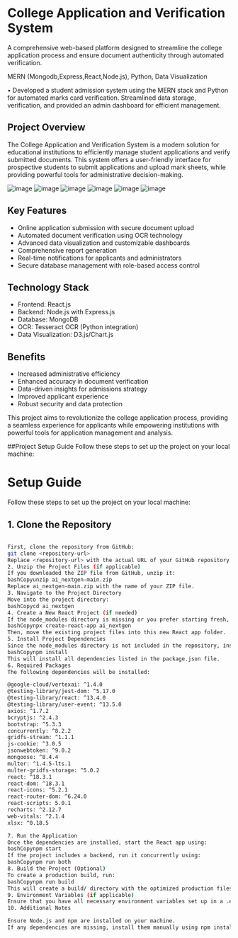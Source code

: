 # College Application and Verification System

A comprehensive web-based platform designed to streamline the college application process and ensure document authenticity through automated verification.

MERN (Mongodb,Express,React,Node.js), Python, Data Visualization

• Developed a student admission system using the MERN stack and Python for automated marks card verification.
Streamlined data storage, verification, and provided an admin dashboard for efficient management.

## Project Overview

The College Application and Verification System is a modern solution for educational institutions to efficiently manage student applications and verify submitted documents. This system offers a user-friendly interface for prospective students to submit applications and upload mark sheets, while providing powerful tools for administrative decision-making.


![image](https://github.com/user-attachments/assets/cbcdb6e4-0081-4665-a7fb-4fdd7ed7d1ba)
![image](https://github.com/user-attachments/assets/d62c798c-75b3-4a4e-ab2f-75b16c23d7d1)
![image](https://github.com/user-attachments/assets/08b11b1a-4b72-415e-819c-00ce216ca84e)
![image](https://github.com/user-attachments/assets/f7ad8e26-4cd3-4ecd-8c78-c9d6f5e902d0)
![image](https://github.com/user-attachments/assets/212bf484-5abf-4078-ada0-9e366806ae62)
![image](https://github.com/user-attachments/assets/c47a9ec1-7e0b-40e4-9204-d5e47ce9c8bf)





  

## Key Features

- Online application submission with secure document upload
- Automated document verification using OCR technology
- Advanced data visualization and customizable dashboards
- Comprehensive report generation
- Real-time notifications for applicants and administrators
- Secure database management with role-based access control

## Technology Stack

- Frontend: React.js
- Backend: Node.js with Express.js
- Database: MongoDB
- OCR: Tesseract OCR (Python integration)
- Data Visualization: D3.js/Chart.js


## Benefits

- Increased administrative efficiency
- Enhanced accuracy in document verification
- Data-driven insights for admissions strategy
- Improved applicant experience
- Robust security and data protection

This project aims to revolutionize the college application process, providing a seamless experience for applicants while empowering institutions with powerful tools for application management and analysis.


##Project Setup Guide
Follow these steps to set up the project on your local machine:

# Setup Guide

Follow these steps to set up the project on your local machine:

## 1. Clone the Repository



```bash

First, clone the repository from GitHub:
git clone <repository-url>
Replace <repository-url> with the actual URL of your GitHub repository.
2. Unzip the Project Files (if applicable)
If you downloaded the ZIP file from GitHub, unzip it:
bashCopyunzip ai_nextgen-main.zip
Replace ai_nextgen-main.zip with the name of your ZIP file.
3. Navigate to the Project Directory
Move into the project directory:
bashCopycd ai_nextgen
4. Create a New React Project (if needed)
If the node_modules directory is missing or you prefer starting fresh, create a new React app (optional, if necessary):
bashCopynpx create-react-app ai_nextgen
Then, move the existing project files into this new React app folder.
5. Install Project Dependencies
Since the node_modules directory is not included in the repository, install all the required dependencies by running:
bashCopynpm install
This will install all dependencies listed in the package.json file.
6. Required Packages
The following dependencies will be installed:

@google-cloud/vertexai: ^1.4.0
@testing-library/jest-dom: ^5.17.0
@testing-library/react: ^13.4.0
@testing-library/user-event: ^13.5.0
axios: ^1.7.2
bcryptjs: ^2.4.3
bootstrap: ^5.3.3
concurrently: ^8.2.2
gridfs-stream: ^1.1.1
js-cookie: ^3.0.5
jsonwebtoken: ^9.0.2
mongoose: ^8.4.4
multer: ^1.4.5-lts.1
multer-gridfs-storage: ^5.0.2
react: ^18.3.1
react-dom: ^18.3.1
react-icons: ^5.2.1
react-router-dom: ^6.24.0
react-scripts: 5.0.1
recharts: ^2.12.7
web-vitals: ^2.1.4
xlsx: ^0.18.5

7. Run the Application
Once the dependencies are installed, start the React app using:
bashCopynpm start
If the project includes a backend, run it concurrently using:
bashCopynpm run both
8. Build the Project (Optional)
To create a production build, run:
bashCopynpm run build
This will create a build/ directory with the optimized production files.
9. Environment Variables (if applicable)
Ensure that you have all necessary environment variables set up in a .env file in the root directory. Check the code or documentation for the required variables.
10. Additional Notes

Ensure Node.js and npm are installed on your machine.
If any dependencies are missing, install them manually using npm install <package-name>.

